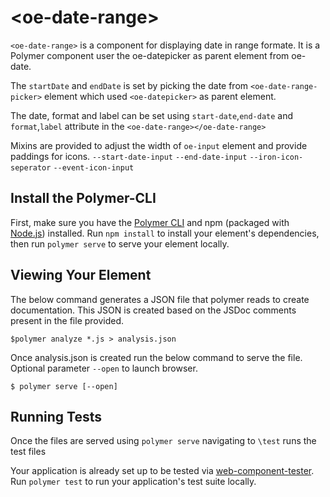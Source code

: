 # \<oe-date-range\>

`<oe-date-range>` is a component for displaying date in range formate. It is a Polymer component user the oe-datepicker as parent element from oe-date.
 
The `startDate` and `endDate` is set by picking the date from `<oe-date-range-picker>` element which used `<oe-datepicker>` as parent element.

The date, format and label can be set using `start-date`,`end-date` and `format`,`label` attribute in the `<oe-date-range></oe-date-range>`

Mixins are provided to adjust the width of `oe-input` element and provide paddings for icons.
`--start-date-input`
`--end-date-input`
`--iron-icon-seperator`
`--event-icon-input`

## Install the Polymer-CLI

First, make sure you have the [Polymer CLI](https://www.npmjs.com/package/polymer-cli) and npm (packaged with [Node.js](https://nodejs.org)) installed. Run `npm install` to install your element's dependencies, then run `polymer serve` to serve your element locally.

## Viewing Your Element

The below command generates a JSON file that polymer reads to create documentation. This JSON is created based on the JSDoc comments present in the file provided.

```
$polymer analyze *.js > analysis.json
```

Once analysis.json is created run the below command to serve the file. Optional parameter `--open` to launch browser.
```
$ polymer serve [--open]
```

## Running Tests
Once the files are served using `polymer serve` navigating to `\test` runs the test files

Your application is already set up to be tested via [web-component-tester](https://github.com/Polymer/web-component-tester). Run `polymer test` to run your application's test suite locally.
